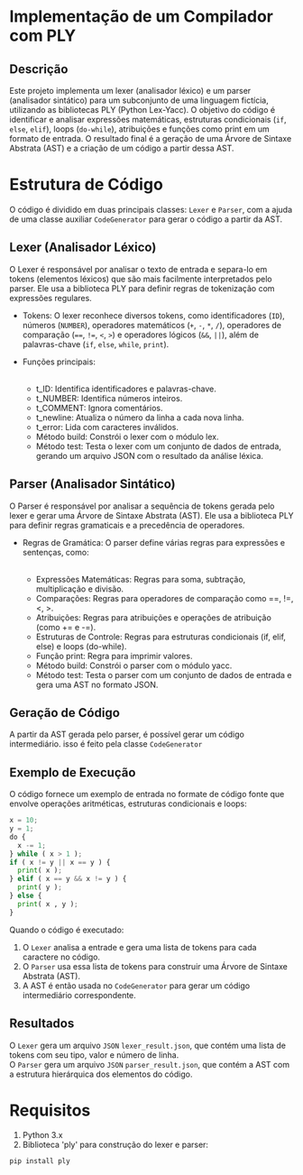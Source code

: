 # Implementação de um Compilador com PLY

## Descrição
Este projeto implementa um lexer (analisador léxico) e um parser (analisador sintático) para um subconjunto de uma linguagem fictícia, utilizando as bibliotecas PLY (Python Lex-Yacc). O objetivo do código é identificar e analisar expressões matemáticas, estruturas condicionais (`if`, `else`, `elif`), loops (`do-while`), atribuições e funções como print em um formato de entrada. O resultado final é a geração de uma Árvore de Sintaxe Abstrata (AST) e a criação de um código a partir dessa AST.

# Estrutura de Código
O código é dividido em duas principais classes: `Lexer` e `Parser`, com a ajuda de uma classe auxiliar `CodeGenerator` para gerar o código a partir da AST.

## Lexer (Analisador Léxico)
O Lexer é responsável por analisar o texto de entrada e separa-lo em tokens (elementos léxicos) que são mais facilmente interpretados pelo parser. Ele usa a biblioteca PLY para definir regras de tokenização com expressões regulares.

- Tokens: O lexer reconhece diversos tokens, como identificadores (`ID`), números (`NUMBER`), operadores matemáticos (`+`, `-`, `*`, `/`), operadores de comparação (`==`, `!=`, `<`, `>`) e operadores lógicos (`&&`, `||`), além de palavras-chave (`if`, `else`, `while`, `print`).

<ul>
  <li>
    Funções principais:
  </li>
  <br>
  <ul>
    <li>t_ID: Identifica identificadores e palavras-chave.</li>
    <li>t_NUMBER: Identifica números inteiros.</li>
    <li>t_COMMENT: Ignora comentários.</li>
    <li>t_newline: Atualiza o número da linha a cada nova linha.</li>
    <li>t_error: Lida com caracteres inválidos.</li>
    <li>Método build: Constrói o lexer com o módulo lex.</li>
    <li>Método test: Testa o lexer com um conjunto de dados de entrada, gerando um arquivo JSON com o resultado da análise     léxica.</li>
  </ul>
</ul>

## Parser (Analisador Sintático)
O Parser é responsável por analisar a sequência de tokens gerada pelo lexer e gerar uma Árvore de Sintaxe Abstrata (AST). Ele usa a biblioteca PLY para definir regras gramaticais e a precedência de operadores.

<ul>
  <li>
    Regras de Gramática: O parser define várias regras para expressões e sentenças, como:
  </li>
  <br>
  <ul>
    <li>Expressões Matemáticas: Regras para soma, subtração, multiplicação e divisão.</li>
    <li>Comparações: Regras para operadores de comparação como ==, !=, <, >.</li>
    <li>Atribuições: Regras para atribuições e operações de atribuição (como += e -=).</li>
    <li>Estruturas de Controle: Regras para estruturas condicionais (if, elif, else) e loops (do-while).</li>
    <li>Função print: Regra para imprimir valores.</li>
    <li>Método build: Constrói o parser com o módulo yacc.</li>
    <li>Método test: Testa o parser com um conjunto de dados de entrada e gera uma AST no formato JSON.</li>
  </ul>
</ul>

## Geração de Código
A partir da AST gerada pelo parser, é possível gerar um código intermediário. isso é feito pela classe `CodeGenerator`

## Exemplo de Execução
O código fornece um exemplo de entrada no formate de código fonte que envolve operações aritméticas, estruturas condicionais e loops:
```Python
x = 10;
y = 1;
do {
  x -= 1;
} while ( x > 1 );
if ( x != y || x == y ) {
  print( x );
} elif ( x == y && x != y ) {
  print( y );
} else {
  print( x , y );
}
```
Quando o código é executado:
1. O `Lexer` analisa a entrade e gera uma lista de tokens para cada caractere no código.
2. O `Parser` usa essa lista de tokens para construir uma Árvore de Sintaxe Abstrata (AST).
3. A AST é então usada no `CodeGenerator` para gerar um código intermediário correspondente.

## Resultados
O `Lexer` gera um arquivo `JSON` `lexer_result.json`, que contém uma lista de tokens com seu tipo, valor e número de linha.
<br>
O `Parser` gera um arquivo `JSON` `parser_result.json`, que contém a AST com a estrutura hierárquica dos elementos do código.
<br>
# Requisitos
1. Python 3.x
2. Biblioteca 'ply' para construção do lexer e parser:
```bash
pip install ply
```
